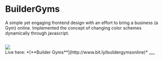 # BuilderGyms
A simple yet engaging frontend design with an effort to bring a business (a Gym) online. Implemented the concept of changing color schemes dynamically through javascript.
##
<img src="https://j9qarq.dm.files.1drv.com/y4mOwnZr9GfKdUOzeMff9PApakACf8Zmv64ceDdad_cWjfkClclS3AqbvEZaLus4f_gVp1tCiAqVxqm7pAGFRBBqpU-PjXyqGaNKMUuJuBeGENp67tiS8V6JCMiDIrGl_NJSB3uy8wjJ766tVt1shGbkJRtsIxm3q_gerWxoCscV9uhDz8ptGOhBcizBPavr8SVOg5ACJ3rTur9HY6loOH9jQ">
<br/>
Live here: *[**Builder Gyms**](http://www.bit.ly/buildergymsonline)*
___

